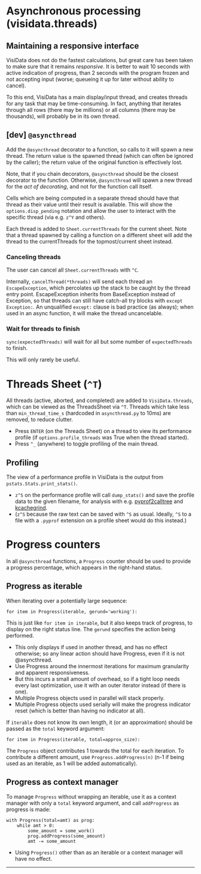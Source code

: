 # Asynchronous processing (visidata.threads)

## Maintaining a responsive interface

VisiData does not do the fastest calculations, but great care has been taken to make sure that it remains *responsive*.
It is better to wait 10 seconds with active indication of progress, than 2 seconds with the program frozen and not accepting input (worse; queueing it up for later without ability to cancel).

To this end, VisiData has a main display/input thread, and creates threads for any task that may be time-consuming.
In fact, anything that iterates through all rows (there may be millions) or all columns (there may be thousands), will probably be in its own thread.


## [dev] `@asyncthread`

Add the `@asyncthread` decorator to a function, so calls to it will spawn a new thread.
The return value is the spawned thread (which can often be ignored by the caller); the return value of the original function is effectively lost.

Note, that if you chain decorators, `@asyncthread` should be the closest decorator to the function. Otherwise, `@asyncthread` will spawn a new thread for the *act of decorating*, and not for the function call itself.

Cells which are being computed in a separate thread should have that thread as their value until their result is available.
This will show the `options.disp_pending` notation and allow the user to interact with the specific thread (via e.g. `z^Y` and others).

Each thread is added to `Sheet.currentThreads` for the current sheet.
Note that a thread spawned by calling a function on a different sheet will add the thread to the currentThreads for the topmost/current sheet instead.

### Canceling threads

The user can cancel all `Sheet.currentThreads` with `^C`.

Internally, `cancelThread(*threads)` will send each thread an `EscapeException`, which percolates up the stack to be caught by the thread entry point.
EscapeException inherits from BaseException instead of Exception, so that threads can still have catch-all try blocks with `except Exception:`.
An unqualified `except:` clause is bad practice (as always); when used in an async function, it will make the thread uncancelable.

### Wait for threads to finish

`sync(expectedThreads)` will wait for all but some number of `expectedThreads` to finish.

This will only rarely be useful.

# Threads Sheet (`^T`)

All threads (active, aborted, and completed) are added to `VisiData.threads`, which can be viewed as the ThreadsSheet via `^T`.
Threads which take less than `min_thread_time_s` (hardcoded in `asyncthread.py` to 10ms) are removed, to reduce clutter.

- Press `ENTER` (on the Threads Sheet) on a thread to view its performance profile (if `options.profile_threads` was True when the thread started).
- Press `^_` (anywhere) to toggle profiling of the main thread.

## Profiling

The view of a performance profile in VisiData is the output from `pstats.Stats.print_stats()`.

- `z^S` on the performance profile will call `dump_stats()` and save the profile data to the given filename, for analysis with e.g. [pyprof2calltree]() and [kcachegrind]().
- (`z^S` because the raw text can be saved with `^S` as usual.  Ideally, `^S` to a file with a `.pyprof` extension on a profile sheet would do this instead.)

# Progress counters

In all `@asyncthread` functions, a `Progress` counter should be used to provide a progress percentage, which appears in the right-hand status.

## Progress as iterable

When iterating over a potentially large sequence:

    for item in Progress(iterable, gerund='working'):

This is just like `for item in iterable`, but it also keeps track of progress, to display on the right status line.  The `gerund` specifies the action being performed.

- This only displays if used in another thread, and has no effect otherwise; so any linear action should have Progress, even if it is not @asyncthread.
- Use Progress around the innermost iterations for maximum granularity and apparent responsiveness.
- But this incurs a small amount of overhead, so if a tight loop needs every last optimization, use it with an outer iterator instead (if there is one).
- Multiple Progress objects used in parallel will stack properly.
- Multiple Progress objects used serially will make the progress indicator reset (which is better than having no indicator at all).

If `iterable` does not know its own length, it (or an approximation) should be passed as the `total` keyword argument:

    for item in Progress(iterable, total=approx_size):

The `Progress` object contributes 1 towards the total for each iteration.
To contribute a different amount, use `Progress.addProgress(n)` (n-1 if being used as an iterable, as 1 will be added automatically).

## Progress as context manager

To manage `Progress` without wrapping an iterable, use it as a context manager with only a `total` keyword argument, and call `addProgress` as progress is made:

    with Progress(total=amt) as prog:
        while amt > 0:
            some_amount = some_work()
            prog.addProgress(some_amount)
            amt -= some_amount

- Using `Progress()` other than as an iterable or a context manager will have no effect.

---
